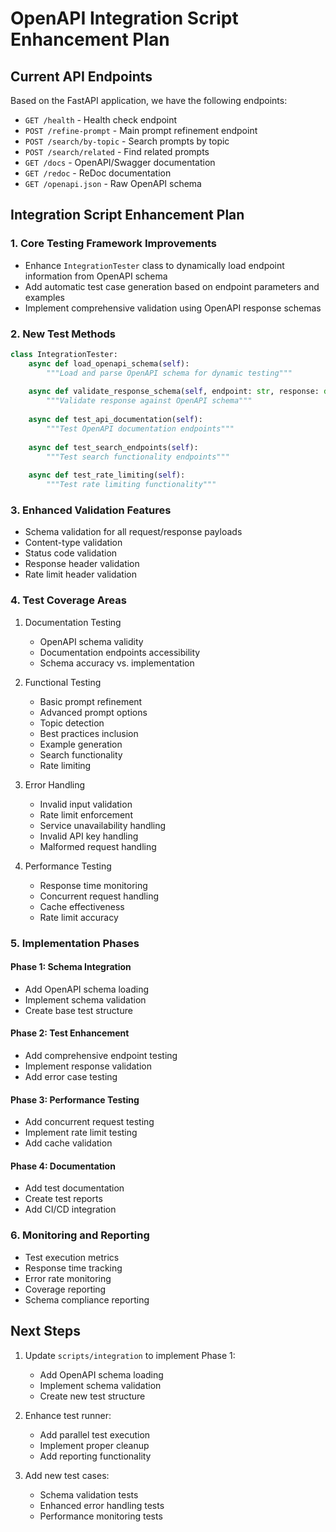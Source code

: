 # OpenAPI Integration Script Enhancement Plan

## Current API Endpoints
Based on the FastAPI application, we have the following endpoints:
- `GET /health` - Health check endpoint
- `POST /refine-prompt` - Main prompt refinement endpoint
- `POST /search/by-topic` - Search prompts by topic
- `POST /search/related` - Find related prompts
- `GET /docs` - OpenAPI/Swagger documentation
- `GET /redoc` - ReDoc documentation
- `GET /openapi.json` - Raw OpenAPI schema

## Integration Script Enhancement Plan

### 1. Core Testing Framework Improvements
- Enhance `IntegrationTester` class to dynamically load endpoint information from OpenAPI schema
- Add automatic test case generation based on endpoint parameters and examples
- Implement comprehensive validation using OpenAPI response schemas

### 2. New Test Methods
```python
class IntegrationTester:
    async def load_openapi_schema(self):
        """Load and parse OpenAPI schema for dynamic testing"""
    
    async def validate_response_schema(self, endpoint: str, response: dict):
        """Validate response against OpenAPI schema"""
    
    async def test_api_documentation(self):
        """Test OpenAPI documentation endpoints"""
    
    async def test_search_endpoints(self):
        """Test search functionality endpoints"""
    
    async def test_rate_limiting(self):
        """Test rate limiting functionality"""
```

### 3. Enhanced Validation Features
- Schema validation for all request/response payloads
- Content-type validation
- Status code validation
- Response header validation
- Rate limit header validation

### 4. Test Coverage Areas
1. Documentation Testing
   - OpenAPI schema validity
   - Documentation endpoints accessibility
   - Schema accuracy vs. implementation

2. Functional Testing
   - Basic prompt refinement
   - Advanced prompt options
   - Topic detection
   - Best practices inclusion
   - Example generation
   - Search functionality
   - Rate limiting

3. Error Handling
   - Invalid input validation
   - Rate limit enforcement
   - Service unavailability handling
   - Invalid API key handling
   - Malformed request handling

4. Performance Testing
   - Response time monitoring
   - Concurrent request handling
   - Cache effectiveness
   - Rate limit accuracy

### 5. Implementation Phases

#### Phase 1: Schema Integration
- Add OpenAPI schema loading
- Implement schema validation
- Create base test structure

#### Phase 2: Test Enhancement
- Add comprehensive endpoint testing
- Implement response validation
- Add error case testing

#### Phase 3: Performance Testing
- Add concurrent request testing
- Implement rate limit testing
- Add cache validation

#### Phase 4: Documentation
- Add test documentation
- Create test reports
- Add CI/CD integration

### 6. Monitoring and Reporting
- Test execution metrics
- Response time tracking
- Error rate monitoring
- Coverage reporting
- Schema compliance reporting

## Next Steps

1. Update `scripts/integration` to implement Phase 1:
   - Add OpenAPI schema loading
   - Implement schema validation
   - Create new test structure

2. Enhance test runner:
   - Add parallel test execution
   - Implement proper cleanup
   - Add reporting functionality

3. Add new test cases:
   - Schema validation tests
   - Enhanced error handling tests
   - Performance monitoring tests